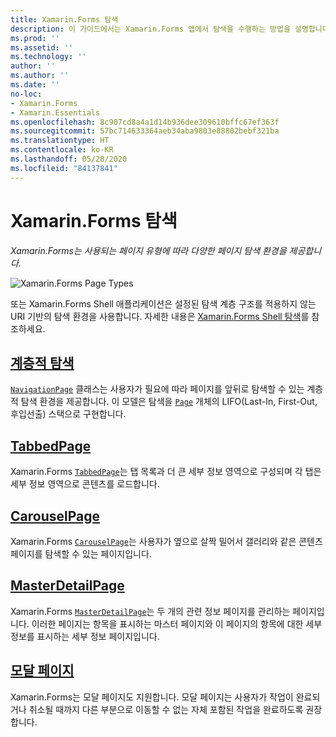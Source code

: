 ```yaml
---
title: Xamarin.Forms 탐색
description: 이 가이드에서는 Xamarin.Forms 앱에서 탐색을 수행하는 방법을 설명합니다. Xamarin.Forms는 사용되는 페이지 형식에 따라 다양한 페이지 탐색 환경을 제공합니다.
ms.prod: ''
ms.assetid: ''
ms.technology: ''
author: ''
ms.author: ''
ms.date: ''
no-loc:
- Xamarin.Forms
- Xamarin.Essentials
ms.openlocfilehash: 8c907cd8a4a1d14b936dee309610bffc67ef363f
ms.sourcegitcommit: 57bc714633364aeb34aba9803e88802bebf321ba
ms.translationtype: HT
ms.contentlocale: ko-KR
ms.lasthandoff: 05/28/2020
ms.locfileid: "84137841"
---
```

# <a name="xamarinforms-navigation"></a>Xamarin.Forms 탐색

_Xamarin.Forms는 사용되는 페이지 유형에 따라 다양한 페이지 탐색 환경을 제공합니다._

![](images/page-types.png "Xamarin.Forms Page Types")

또는 Xamarin.Forms Shell 애플리케이션은 설정된 탐색 계층 구조를 적용하지 않는 URI 기반의 탐색 환경을 사용합니다. 자세한 내용은 [Xamarin.Forms Shell 탐색](~/xamarin-forms/app-fundamentals/shell/navigation.md)를 참조하세요.

## <a name="hierarchical-navigation"></a>[계층적 탐색](hierarchical.md)

[`NavigationPage`](xref:Xamarin.Forms.NavigationPage) 클래스는 사용자가 필요에 따라 페이지를 앞뒤로 탐색할 수 있는 계층적 탐색 환경을 제공합니다. 이 모델은 탐색을 [`Page`](xref:Xamarin.Forms.Page) 개체의 LIFO(Last-In, First-Out, 후입선출) 스택으로 구현합니다.

## <a name="tabbedpage"></a>[TabbedPage](tabbed-page.md)

Xamarin.Forms [`TabbedPage`](xref:Xamarin.Forms.TabbedPage)는 탭 목록과 더 큰 세부 정보 영역으로 구성되며 각 탭은 세부 정보 영역으로 콘텐츠를 로드합니다.

## <a name="carouselpage"></a>[CarouselPage](carousel-page.md)

Xamarin.Forms [`CarouselPage`](xref:Xamarin.Forms.CarouselPage)는 사용자가 옆으로 살짝 밀어서 갤러리와 같은 콘텐츠 페이지를 탐색할 수 있는 페이지입니다.

## <a name="masterdetailpage"></a>[MasterDetailPage](master-detail-page.md)

Xamarin.Forms [`MasterDetailPage`](xref:Xamarin.Forms.MasterDetailPage)는 두 개의 관련 정보 페이지를 관리하는 페이지입니다. 이러한 페이지는 항목을 표시하는 마스터 페이지와 이 페이지의 항목에 대한 세부 정보를 표시하는 세부 정보 페이지입니다.

## <a name="modal-pages"></a>[모달 페이지](modal.md)

Xamarin.Forms는 모달 페이지도 지원합니다. 모달 페이지는 사용자가 작업이 완료되거나 취소될 때까지 다른 부분으로 이동할 수 없는 자체 포함된 작업을 완료하도록 권장합니다.
